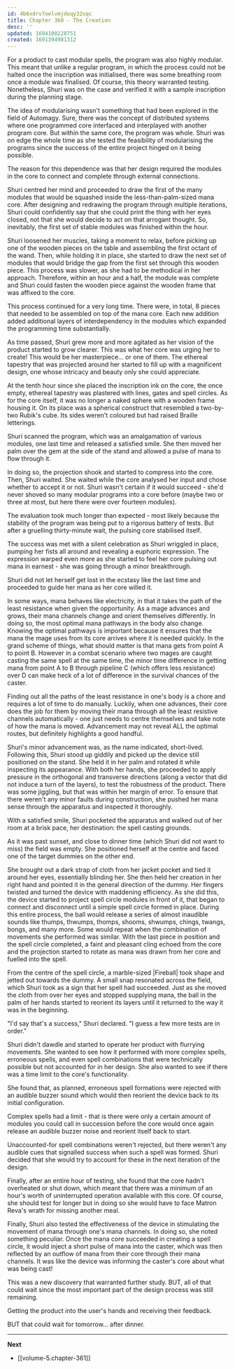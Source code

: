 ```yaml
---
id: 4b6xdrv7oelvmjdoqy32oqc
title: Chapter 360 - The Creation
desc: ''
updated: 1694100228751
created: 1691394981312
---
```


For a product to cast modular spells, the program was also highly modular. This meant that unlike a regular program, in which the process could not be halted once the inscription was initialised, there was some breathing room once a module was finalised. Of course, this theory warranted testing. Nonetheless, Shuri was on the case and verified it with a sample inscription during the planning stage.

The idea of modularising wasn't something that had been explored in the field of Automagy. Sure, there was the concept of distributed systems where one programmed core interfaced and interplayed with another program core. But within the same core, the program was whole. Shuri was on edge the whole time as she tested the feasibility of modularising the programs since the success of the entire project hinged on it being possible.

The reason for this dependence was that her design required the modules in the core to connect and complete through external connections.

Shuri centred her mind and proceeded to draw the first of the many modules that would be squashed inside the less-than-palm-sized mana core. After designing and redrawing the program through multiple iterations, Shuri could confidently say that she could print the thing with her eyes closed, not that she would decide to act on that arrogant thought. So, inevitably, the first set of stable modules was finished within the hour.

Shuri loosened her muscles, taking a moment to relax, before picking up one of the wooden pieces on the table and assembling the first octant of the wand. Then, while holding it in place, she started to draw the next set of modules that would bridge the gap from the first set through this wooden piece. This process was slower, as she had to be methodical in her approach. Therefore, within an hour and a half, the module was complete and Shuri could fasten the wooden piece against the wooden frame that was affixed to the core.

This process continued for a very long time. There were, in total, 8 pieces that needed to be assembled on top of the mana core. Each new addition added additional layers of interdependency in the modules which expanded the programming time substantially.

As time passed, Shuri grew more and more agitated as her vision of the product started to grow clearer. This was what her core was urging her to create! This would be her masterpiece... or one of them. The ethereal tapestry that was projected around her started to fill up with a magnificent design, one whose intricacy and beauty only she could appreciate.

At the tenth hour since she placed the inscription ink on the core, the once empty, ethereal tapestry was plastered with lines, gates and spell circles. As for the core itself, it was no longer a naked sphere with a wooden frame housing it. On its place was a spherical construct that resembled a two-by-two Rubik's cube. Its sides weren't coloured but had raised Braille letterings.

Shuri scanned the program, which was an amalgamation of various modules, one last time and released a satisfied smile. She then moved her palm over the gem at the side of the stand and allowed a pulse of mana to flow through it.

In doing so, the projection shook and started to compress into the core. Then, Shuri waited. She waited while the core analysed her input and chose whether to accept it or not. Shuri wasn't certain if it would succeed - she'd never shoved so many modular programs into a core before (maybe two or three at most, but here there were over fourteen modules).

The evaluation took much longer than expected - most likely because the stability of the program was being put to a rigorous battery of tests. But after a gruelling thirty-minute wait, the pulsing core stabilised itself.

The success was met with a silent celebration as Shuri wriggled in place, pumping her fists all around and revealing a euphoric expression. The expression warped even more as she started to feel her core pulsing out mana in earnest - she was going through a minor breakthrough.

Shuri did not let herself get lost in the ecstasy like the last time and proceeded to guide her mana as her core willed it.

In some ways, mana behaves like electricity, in that it takes the path of the least resistance when given the opportunity. As a mage advances and grows, their mana channels change and orient themselves differently. In doing so, the most optimal mana pathways in the body also change. Knowing the optimal pathways is important because it ensures that the mana the mage uses from its core arrives where it is needed quickly. In the grand scheme of things, what should matter is that mana gets from point A to point B. However in a combat scenario where two mages are caught casting the same spell at the same time, the minor time difference in getting mana from point A to B through pipeline C (which offers less resistance) over D can make heck of a lot of difference in the survival chances of the caster.

Finding out all the paths of the least resistance in one's body is a chore and requires a lot of time to do manually. Luckily, when one advances, their core does the job for them by moving their mana through all the least resistive channels automatically - one just needs to centre themselves and take note of how the mana is moved. Advancement may not reveal ALL the optimal routes, but definitely highlights a good handful.

Shuri's minor advancement was, as the name indicated, short-lived. Following this, Shuri stood up giddily and picked up the device still positioned on the stand. She held it in her palm and rotated it while inspecting its appearance. With both her hands, she proceeded to apply pressure in the orthogonal and transverse directions (along a vector that did not induce a turn of the layers), to test the robustness of the product. There was some jiggling, but that was within her margin of error. To ensure that there weren't any minor faults during construction, she pushed her mana sense through the apparatus and inspected it thoroughly.

With a satisfied smile, Shuri pocketed the apparatus and walked out of her room at a brisk pace, her destination: the spell casting grounds.

As it was past sunset, and close to dinner time (which Shuri did not want to miss) the field was empty. She positioned herself at the centre and faced one of the target dummies on the other end.

She brought out a dark strap of cloth from her jacket pocket and tied it around her eyes, essentially blinding her. She then held her creation in her right hand and pointed it in the general direction of the dummy. Her fingers twisted and turned the device with maddening efficiency. As she did this, the device started to project spell circle modules in front of it, that began to connect and disconnect until a simple spell circle formed in place. During this entire process, the ball would release a series of almost inaudible sounds like thumps, thwumps, thomps, shooms, shwumps, chings, twangs, bongs, and many more. Some would repeat when the combination of movements she performed was similar. With the last piece in position and the spell circle completed, a faint and pleasant cling echoed from the core and the projection started to rotate as mana was drawn from her core and fuelled into the spell.

From the centre of the spell circle, a marble-sized |Fireball| took shape and jetted out towards the dummy. A small snap resonated across the field, which Shuri took as a sign that her spell had succeeded. Just as she moved the cloth from over her eyes and stopped supplying mana, the ball in the palm of her hands started to reorient its layers until it returned to the way it was in the beginning.

"I'd say that's a success," Shuri declared. "I guess a few more tests are in order."

Shuri didn't dawdle and started to operate her product with flurrying movements. She wanted to see how it performed with more complex spells, erroneous spells, and even spell combinations that were technically possible but not accounted for in her design. She also wanted to see if there was a time limit to the core's functionality.

She found that, as planned, erroneous spell formations were rejected with an audible buzzer sound which would then reorient the device back to its initial configuration.

Complex spells had a limit - that is there were only a certain amount of modules you could call in succession before the core would once again release an audible buzzer noise and reorient itself back to start.

Unaccounted-for spell combinations weren't rejected, but there weren't any audible cues that signalled success when such a spell was formed. Shuri decided that she would try to account for these in the next iteration of the design.

Finally, after an entire hour of testing, she found that the core hadn't overheated or shut down, which meant that there was a minimum of an hour's worth of uninterrupted operation available with this core. Of course, she should test for longer but in doing so she would have to face Matron Reva's wrath for missing another meal.

Finally, Shuri also tested the effectiveness of the device in stimulating the movement of mana through one's mana channels. In doing so, she noted something peculiar. Once the mana core succeeded in creating a spell circle, it would inject a short pulse of mana into the caster, which was then reflected by an outflow of mana from their core through their mana channels. It was like the device was informing the caster's core about what was being cast!

This was a new discovery that warranted further study. BUT, all of that could wait since the most important part of the design process was still remaining.

Getting the product into the user's hands and receiving their feedback.

BUT that could wait for tomorrow... after dinner.

____

**Next**
* [[volume-5.chapter-361]]